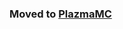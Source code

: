 <!---PrsmarineMC Team [<img src="https://github.com/intergrav/devins-badges/blob/v2/assets/minimal/social/twitter-singular_64h.png?raw=true" width="32px"></img>](https://twitter.com/TeamPrismarine)
=

### 한국어 (Korean)

PrismarineMC Team은 더 빠르고 안전하고 쉽게 수정할 수 있는 소프트웨어를 개발하여 Minecraft의 생태계를 개선하기위해 노력하고 있는 단체입니다.

- [Prismarine](https://github.com/PrismarineTeam/Prismarine)
   - Prismarine은 [Paper](https://PaperMC/Paper) 기반의 Minecraft: Java Edition을 위한 서버 플랫폼입니다.
   - 여러 유명 Paper Fork 버킷과 불안정한 버킷을 안정적으로 개선하여 하나로 통합하였기에 다른 버킷보다 훨씬 빠르고 안정적인 경험을 제공합니다.
   - Github Action을 사용해 자동적으로 업스트림을 진행해 버킷중에서 가장 빠른 업스트림을 제공합니다.
   - 채팅 신고 기능을 비활성화 할 수 있습니다. ([#saveminecraft](https://saveminecraft.org))

### English

PrismarineMC Team is a group that develop faster, safer, easy-edit software and try to make Minecraft's system clean.

- [Prismarine](https://github.com/PrismarineTeam/Prismarine)
   - Prismarine is server platform for Minecraft: Java Edition based on [Paper](https://PaperMC/Paper).
   - We offer more stable, faster experience because we renewed famous Paper fork bukkits and unstable bukkit and united them.
   - We offer Fastest upstream by using Github Action which upstream automatically.
   - We can disable chatting report. ([#saveminecraft](https://saveminecraft.org))

[<img src="https://discord.com/api/guilds/781822976773455882/widget.png?style=banner3"></img>](https://discord.gg/kkqMSEVVxN)
[<img src="https://discord.com/api/guilds/1003295972203429949/widget.png?style=banner3"></img>](https://discord.gg/CQGVqeXQQC)
--->
### Moved to [PlazmaMC](https://github.com/PlazmaMC)
